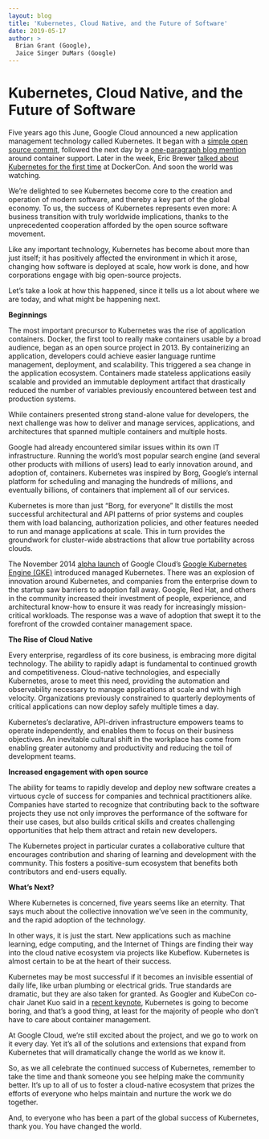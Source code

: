 ```yaml
---
layout: blog
title: 'Kubernetes, Cloud Native, and the Future of Software'
date: 2019-05-17
author: >
  Brian Grant (Google),
  Jaice Singer DuMars (Google)
---
```


# Kubernetes, Cloud Native, and the Future of Software

Five years ago this June, Google Cloud announced a new application management technology called Kubernetes. It began with a [simple open source commit](https://github.com/kubernetes/kubernetes/commit/2c4b3a562ce34cddc3f8218a2c4d11c7310e6d56), followed the next day by a [one-paragraph blog mention](https://cloudplatform.googleblog.com/2014/06/an-update-on-container-support-on-google-cloud-platform.html) around container support. Later in the week, Eric Brewer [talked about Kubernetes for the first time](https://www.youtube.com/watch?v=YrxnVKZeqK8) at DockerCon. And soon the world was watching. 

We’re delighted to see Kubernetes become core to the creation and operation of modern software, and thereby a key part of the global economy. To us, the success of Kubernetes represents even more: A business transition with truly worldwide implications, thanks to the unprecedented cooperation afforded by the open source software movement. 

Like any important technology, Kubernetes has become about more than just itself; it has positively affected the environment in which it arose, changing how software is deployed at scale, how work is done, and how corporations engage with big open-source projects.

Let’s take a look at how this happened, since it tells us a lot about where we are today, and what might be happening next.

**Beginnings**

The most important precursor to Kubernetes was the rise of application containers. Docker, the first tool to really make containers usable by a broad audience, began as an open source project in 2013. By containerizing an application, developers could achieve easier language runtime management, deployment, and scalability. This triggered a sea change in the application ecosystem. Containers made stateless applications easily scalable and provided an immutable deployment artifact that drastically reduced the number of variables previously encountered between test and production systems. 

While containers presented strong stand-alone value for developers, the next challenge was how to deliver and manage services, applications, and architectures that spanned multiple containers and multiple hosts. 

Google had already encountered similar issues within its own IT infrastructure. Running the world’s most popular search engine (and several other products with millions of users) lead to early innovation around, and adoption of, containers. Kubernetes was inspired by Borg, Google’s internal platform for scheduling and managing the hundreds of millions, and eventually billions, of containers that implement all of our services. 

Kubernetes is more than just “Borg, for everyone” It distills the most successful architectural and API patterns of prior systems and couples them with load balancing, authorization policies, and other features needed to run and manage applications at scale. This in turn provides the groundwork for cluster-wide abstractions that allow true portability across clouds.

The November 2014 [alpha launch](https://cloudplatform.googleblog.com/2014/11/google-cloud-platform-live-introducing-container-engine-cloud-networking-and-much-more.html) of Google Cloud’s [Google Kubernetes Engine (GKE)](https://cloud.google.com/kubernetes-engine/) introduced managed Kubernetes. There was an explosion of innovation around Kubernetes, and companies from the enterprise down to the startup saw barriers to adoption fall away. Google, Red Hat, and others in the community increased their investment of people, experience, and architectural know-how to ensure it was ready for increasingly mission-critical workloads. The response was a wave of adoption that swept it to the forefront of the crowded container management space. 

**The Rise of Cloud Native**

Every enterprise, regardless of its core business, is embracing more digital technology. The ability to rapidly adapt is fundamental to continued growth and competitiveness. Cloud-native technologies, and especially Kubernetes, arose to meet this need, providing the automation and observability necessary to manage applications at scale and with high velocity. Organizations previously constrained to quarterly deployments of critical applications can now deploy safely multiple times a day.

Kubernetes’s declarative, API-driven infrastructure empowers teams to operate independently, and enables them to focus on their business objectives. An inevitable cultural shift in the workplace has come from enabling greater autonomy and productivity and reducing the toil of development teams.

**Increased engagement with open source**

The ability for teams to rapidly develop and deploy new software creates a virtuous cycle of success for companies and technical practitioners alike. Companies have started to recognize that contributing back to the software projects they use not only improves the performance of the software for their use cases, but also builds critical skills and creates challenging opportunities that help them attract and retain new developers.

The Kubernetes project in particular curates a collaborative culture that encourages contribution and sharing of learning and development with the community. This fosters a positive-sum ecosystem that benefits both contributors and end-users equally.

**What’s Next?**

Where Kubernetes is concerned, five years seems like an eternity. That says much about the collective innovation we’ve seen in the community, and the rapid adoption of the technology. 

In other ways, it is just the start. New applications such as machine learning, edge computing, and the Internet of Things are finding their way into the cloud native ecosystem via projects like Kubeflow. Kubernetes is almost certain to be at the heart of their success.

Kubernetes may be most successful if it becomes an invisible essential of daily life, like urban plumbing or electrical grids. True standards are dramatic, but they are also taken for granted. As Googler and KubeCon co-chair Janet Kuo said in a [recent keynote](https://www.youtube.com/watch?v=LAO7RuWwfzA), Kubernetes is going to become boring, and that’s a good thing, at least for the majority of people who don’t have to care about container management. 

At Google Cloud, we’re still excited about the project, and we go to work on it every day. Yet it’s all of the solutions and extensions that expand from Kubernetes that will dramatically change the world as we know it.

So, as we all celebrate the continued success of Kubernetes, remember to take the time and thank someone you see helping make the community better. It’s up to all of us to foster a cloud-native ecosystem that prizes the efforts of everyone who helps maintain and nurture the work we do together.

And, to everyone who has been a part of the global success of Kubernetes, thank you. You have changed the world.
